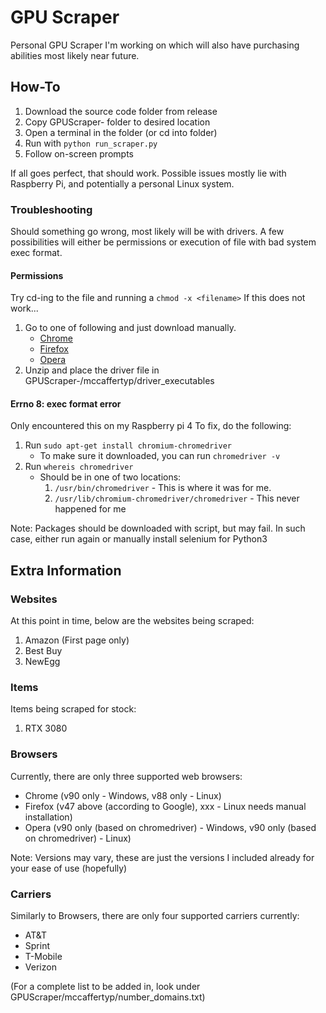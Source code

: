 # GPU Scraper

Personal GPU Scraper I'm working on which will also have purchasing abilities most likely near future.

## How-To
1. Download the source code folder from release
2. Copy GPUScraper-<version> folder to desired location
3. Open a terminal in the folder (or cd into folder)
4. Run with `python run_scraper.py`
5. Follow on-screen prompts

If all goes perfect, that should work.
Possible issues mostly lie with Raspberry Pi, and potentially a personal Linux system.

### Troubleshooting
Should something go wrong, most likely will be with drivers.
A few possibilities will either be permissions or execution of file with bad system exec format.

#### Permissions
Try cd-ing to the file and running a `chmod -x <filename>`
If this does not work...
1. Go to one of following and just download manually.
   - [Chrome](https://chromedriver.chromium.org)
   - [Firefox](https://github.com/mozilla/geckodriver/releases)
   - [Opera](https://github.com/operasoftware/operachromiumdriver/releases)
2. Unzip and place the driver file in GPUScraper-<version>/mccaffertyp/driver_executables

#### Errno 8: exec format error
Only encountered this on my Raspberry pi 4
To fix, do the following:
1. Run `sudo apt-get install chromium-chromedriver`
   - To make sure it downloaded, you can run `chromedriver -v`
2. Run `whereis chromedriver`
   - Should be in one of two locations:
      1. `/usr/bin/chromedriver` - This is where it was for me.
      2. `/usr/lib/chromium-chromedriver/chromedriver` - This never happened for me

Note: Packages should be downloaded with script, but may fail. In such case, either run again or
manually install selenium for Python3

## Extra Information
### Websites
At this point in time, below are the websites being scraped:
1. Amazon (First page only)
2. Best Buy
3. NewEgg

### Items
Items being scraped for stock:
1. RTX 3080

### Browsers
Currently, there are only three supported web browsers:
- Chrome (v90 only - Windows, v88 only - Linux)
- Firefox (v47 above (according to Google), xxx - Linux needs manual installation)
- Opera (v90 only (based on chromedriver) - Windows, v90 only (based on chromedriver) - Linux)

Note: Versions may vary, these are just the versions I included already for your ease of use (hopefully)

### Carriers
Similarly to Browsers, there are only four supported carriers currently:
- AT&T
- Sprint
- T-Mobile
- Verizon

(For a complete list to be added in, look under GPUScraper/mccaffertyp/number_domains.txt)
